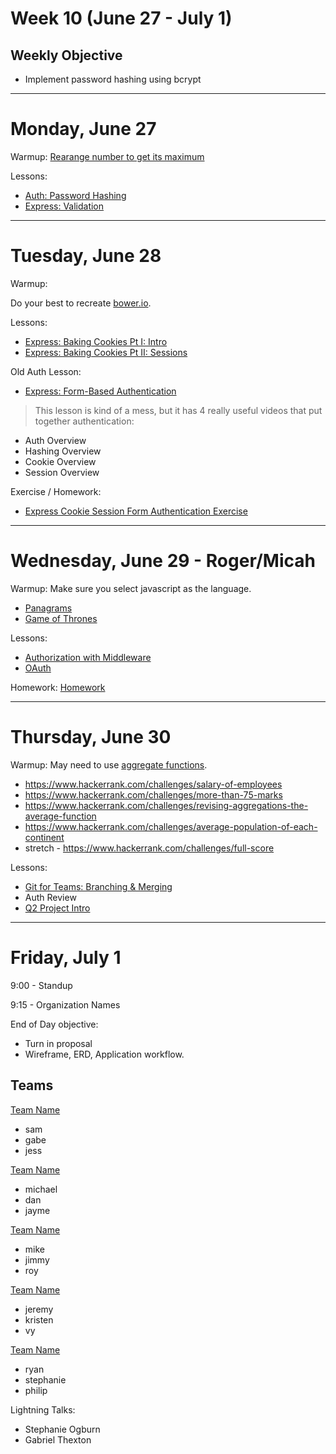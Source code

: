 # Week 10 (June 27 - July 1)
## Weekly Objective

- Implement password hashing using bcrypt


---

# Monday, June 27

Warmup: [Rearange number to get its maximum](https://www.codewars.com/kata/rearange-number-to-get-its-maximum)

Lessons:
- [Auth: Password Hashing](/redirects/articles/4692)
- [Express: Validation](/redirects/articles/3095)

---

# Tuesday, June 28

Warmup:

Do your best to recreate [bower.io](https://bower.io/).

Lessons:

- [Express: Baking Cookies Pt I: Intro](/redirects/articles/4693)
- [Express: Baking Cookies Pt II: Sessions](/redirects/articles/4694)

Old Auth Lesson:

- [Express: Form-Based Authentication](/redirects/articles/3058)

> This lesson is kind of a mess, but it has 4 really useful videos that put together authentication:
- Auth Overview
- Hashing Overview
- Cookie Overview
- Session Overview

Exercise / Homework:

- [Express Cookie Session Form Authentication Exercise](https://github.com/gSchool/express-cookie-session-form-authentication-exercise)

---

# Wednesday, June 29 - Roger/Micah

Warmup: Make sure you select javascript as the language.

- [Panagrams](https://www.hackerrank.com/challenges/pangrams)
- [Game of Thrones](https://www.hackerrank.com/challenges/game-of-thrones)

Lessons:
- [Authorization with Middleware](/redirects/articles/4696)
- [OAuth](/cohorts/68/articles/3098)

Homework: [Homework](/cohorts/68/student_dashboard)

---

# Thursday, June 30

Warmup: May need to use [aggregate functions](https://community.modeanalytics.com/sql/tutorial/sql-group-by/).

- https://www.hackerrank.com/challenges/salary-of-employees
- https://www.hackerrank.com/challenges/more-than-75-marks
- https://www.hackerrank.com/challenges/revising-aggregations-the-average-function
- https://www.hackerrank.com/challenges/average-population-of-each-continent
- stretch - https://www.hackerrank.com/challenges/full-score

Lessons:

- [Git for Teams: Branching & Merging](/redirects/articles/3106)
- Auth Review
- [Q2 Project Intro](/redirects/articles/3107)


---

# Friday, July 1

9:00 - Standup

9:15 - Organization Names

End of Day objective:
- Turn in proposal
- Wireframe, ERD, Application workflow.

## Teams

[Team Name](http://github.com)
- sam
- gabe
- jess

[Team Name](http://github.com)
- michael
- dan
- jayme

[Team Name](http://github.com)
- mike
- jimmy
- roy

[Team Name](http://github.com)
- jeremy
- kristen
- vy

[Team Name](http://github.com)
- ryan
- stephanie
- philip


Lightning Talks:
- Stephanie Ogburn
- Gabriel Thexton
